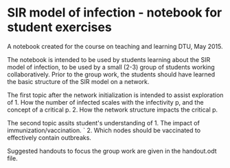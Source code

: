# SIR model of infection - notebook for student exercises

A notebook created for the course on teaching and learning DTU, May 2015.

The notebook is intended to be used by students learning about the SIR model of infection, to be used by a small (2-3) group of students working collaboratively.
Prior to the group work, the students should have learned the basic structure of the SIR model on a network.

The first topic after the network initialization is intended to assist exploration of
	1. How the number of infected scales with the infectivity p, and the concept of a critical p.
	2. How the network structure impacts the critical p.

The second topic assits student's understanding of
	1. The impact of immunization/vaccination.
`	2. Which nodes should be vaccinated to effectively contain outbreaks.

Suggested handouts to focus the group work are given in the handout.odt file.
